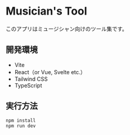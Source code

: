 # Musician's Tool

このアプリはミュージシャン向けのツール集です。

## 開発環境

- Vite
- React（or Vue, Svelte etc.）
- Tailwind CSS
- TypeScript

## 実行方法

```bash
npm install
npm run dev
